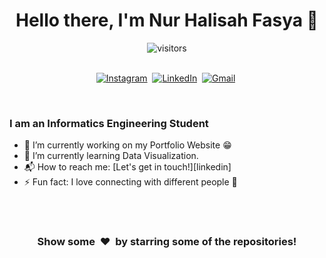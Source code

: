<p>
  <h1 align="center"><b>Hello there, I'm Nur Halisah Fasya 👋</b></h1>
</p>

<p align="center">
    <img align="center" alt="visitors" src="https://gpvc.arturio.dev/fasya22" />
</p>

<p align="center">
<br>
<a href="https://instagram.com/fasyaazx"><img src="https://img.shields.io/badge/instagram-%23E4405F.svg?&style=for-the-badge&logo=instagram&logoColor=white" alt="Instagram" /></a>&nbsp;
<a href="https://www.linkedin.com/in/nurhalisahfasya/"><img src="https://img.shields.io/badge/linkedin-%230077B5.svg?&style=for-the-badge&logo=linkedin&logoColor=white" alt="LinkedIn" /></a>&nbsp;
<a href="mailto:nurhalisah.fasya@gmail.com?subject=Halo%20Fasya"><img src="https://img.shields.io/badge/gmail-%23D14836.svg?&style=for-the-badge&logo=gmail&logoColor=white" alt="Gmail"/></a>&nbsp;
<!--<a href="https://kkvanonymous.github.io/"><img alt="Website" src="https://img.shields.io/website?style=for-the-badge&up_message=portfolio&url=https%3A%2F%2Fkkvanonymous.github.io%2F"></a>-->
</p>

<br>

### I am an Informatics Engineering Student
- 🔭 I’m currently working on my Portfolio Website :grin:
- 🌱 I’m currently learning Data Visualization.
- 📬 How to reach me: [Let's get in touch!][linkedin]
- ⚡ Fun fact: I love connecting with different people :raised_hands:

<br>
<br>

<div align="center">
<h3 align="center">Show some &nbsp;❤️&nbsp; by starring some of the repositories!</h3>
</div>
